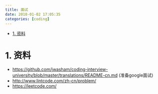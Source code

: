 ```yaml
---
title: 面试
date: 2018-01-02 17:05:35
categories: [coding]
---
```


<!-- TOC -->

- [1. 资料](#1-资料)

<!-- /TOC -->

<a id="markdown-1-资料" name="1-资料"></a>
# 1. 资料

* https://github.com/jwasham/coding-interview-university/blob/master/translations/README-cn.md (准备google面试)
* http://www.lintcode.com/zh-cn/problem/
* https://leetcode.com/
